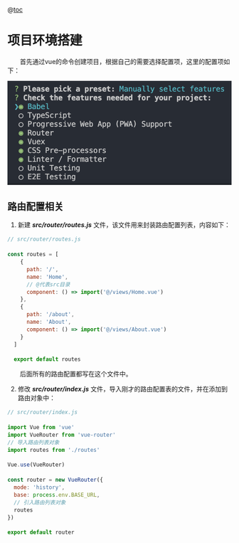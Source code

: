@[toc](项目实战---会员管理系统)

# 项目环境搭建
&emsp;&emsp;首先通过vue的命令创建项目，根据自己的需要选择配置项，这里的配置项如下：

![项目配置项](../images/01-笔记/01-项目配置项.png)

## 路由配置相关

1. 新建 *__src/router/routes.js__* 文件，该文件用来封装路由配置列表，内容如下：

```javascript
// src/router/routes.js 

const routes = [
    {
      path: '/',
      name: 'Home',
      // @代表src目录
      component: () => import('@/views/Home.vue')
    },
    {
      path: '/about',
      name: 'About',
      component: () => import('@/views/About.vue')
    }
  ]

  export default routes
```

&emsp;&emsp;后面所有的路由配置都写在这个文件中。

2. 修改 *__src/router/index.js__* 文件，导入刚才的路由配置表的文件，并在添加到路由对象中：

```javascript
// src/router/index.js

import Vue from 'vue'
import VueRouter from 'vue-router'
// 导入路由列表对象
import routes from './routes'

Vue.use(VueRouter)

const router = new VueRouter({
  mode: 'history',
  base: process.env.BASE_URL,
  // 引入路由列表对象
  routes
})

export default router
```